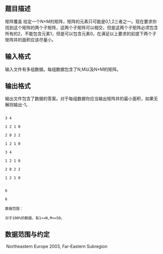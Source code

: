 ## 题目描述

<p>矩阵覆盖 给定一个N×M的矩阵，矩阵的元素只可能是0,1,2三者之一。现在要求你找到这个矩阵的两个子矩阵，这两个子矩阵可以相交，但是这两个子矩阵必须包含所有的2，不能包含元素1，但是可以包含元素0。在满足以上要求的前提下两个子矩阵并的面积应该尽量小。</p>

## 输入格式

<p>输入文件有多组数据。每组数据包含了N,M以及N×M的矩阵。</p>

## 输出格式

<p>输出文件包含了数据的答案。对于每组数据你应当输出矩阵并的最小面积，如果无解则输出-1。</p>

```input1
3 4
1 2 1 0
2 0 2 2
1 2 1 0
3 4
1 2 1 0
2 0 2 2
1 2 1 0
```
```output1
6
6
数据范围：
对于100%的数据，有1<=N,M<=50。
```
## 数据范围与约定

<p> Northeastern Europe 2003, Far-Eastern Subregion</p>

